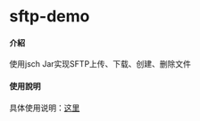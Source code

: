 # sftp-demo

#### 介紹
使用jsch Jar实现SFTP上传、下载、创建、删除文件

#### 使用說明
具体使用说明：[这里](https://www.jianshu.com/p/776df6809c5e)
